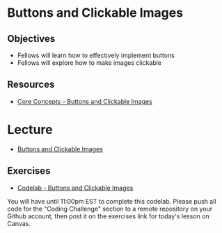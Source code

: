 # Buttons and Clickable Images

## Objectives
* Fellows will learn how to effectively implement buttons
* Fellows will explore how to make images clickable

## Resources
* [Core Concepts - Buttons and Clickable Images](https://google-developer-training.github.io/android-developer-fundamentals-course-concepts-v2/unit-2-user-experience/lesson-4-user-interaction/4-1-c-buttons-and-clickable-images/4-1-c-buttons-and-clickable-images.html)

# Lecture

* [Buttons and Clickable Images](https://docs.google.com/presentation/d/1Xnf7yfrD5i_Y3nnPXMIsbkEpBcOYsHMQso9tSzIfyp8/edit#slide=id.p)

## Exercises

* [Codelab - Buttons and Clickable Images](https://codelabs.developers.google.com/codelabs/android-training-clickable-images/index.html?index=..%2F..%2Fandroid-training#0)

You will have until 11:00pm EST to complete this codelab. Please push all code for the "Coding Challenge" section to a remote repository on your Github account, then post it on the exercises link for today's lesson on Canvas.
